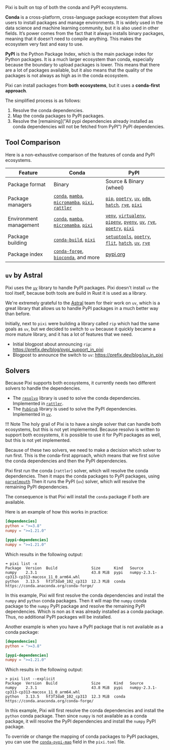 Pixi is built on top of both the conda and PyPI ecosystems.

**Conda** is a cross-platform, cross-language package ecosystem that allows users to install packages and manage environments.
It is widely used in the data science and machine learning community, but it is also used in other fields.
It’s power comes from the fact that it always installs binary packages, meaning that it doesn’t need to compile anything.
This makes the ecosystem very fast and easy to use.

**PyPI** is the Python Package Index, which is the main package index for Python packages.
It is a much larger ecosystem than conda, especially because the boundary to upload packages is lower.
This means that there are a lot of packages available, but it also means that the quality of the packages is not always as high as in the conda ecosystem.

Pixi can install packages from **both** **ecosystems**, but it uses a **conda-first approach**.

The simplified process is as follows:

1. Resolve the conda dependencies.
2. Map the conda packages to PyPI packages.
3. Resolve the [remaining]("All pypi dependencies already installed as conda dependencies will not be fetched from PyPI") PyPI dependencies.


## Tool Comparison
Here is a non-exhaustive comparison of the features of conda and PyPI ecosystems.

| Feature | Conda | PyPI |
| ------- | ----- | ---- |
| Package format | Binary | Source & Binary (wheel) |
| Package managers | [`conda`](https://github.com/conda/conda), [`mamba`](https://github.com/mamba-org/mamba), [`micromamba`](https://github.com/mamba-org/mamba), [`pixi`](https://github.com/prefix-dev/pixi), [`rattler`](https://github.com/conda/rattler) | [`pip`](https://github.com/pypa/pip), [`poetry`](https://github.com/python-poetry/poetry), [`uv`](https://github.com/astral-sh/uv), [`pdm`](https://github.com/pdm-project/pdm), [`hatch`](https://github.com/pypa/hatch), [`rye`](https://github.com/astral-sh/rye), [`pixi`](https://github.com/prefix-dev/pixi) |
| Environment management | [`conda`](https://github.com/conda/conda), [`mamba`](https://github.com/mamba-org/mamba), [`micromamba`](https://github.com/mamba-org/mamba), [`pixi`](https://github.com/prefix-dev/pixi) | [`venv`](https://docs.python.org/3/library/venv.html), [`virtualenv`](https://virtualenv.pypa.io/en/latest/), [`pipenv`](https://pipenv.pypa.io/en/latest/), [`pyenv`](https://github.com/pyenv/pyenv), [`uv`](https://github.com/astral-sh/uv), [`rye`](https://github.com/astral-sh/rye), [`poetry`](https://github.com/python-poetry/poetry), [`pixi`](https://github.com/prefix-dev/pixi) |
| Package building | [`conda-build`](https://github.com/conda/conda-build), [`pixi`](https://github.com/prefix-dev/pixi) | [`setuptools`](https://github.com/pypa/setuptools), [`poetry`](https://github.com/python-poetry/poetry), [`flit`](https://github.com/pypa/flit), [`hatch`](https://github.com/pypa/hatch), [`uv`](https://github.com/astral-sh/uv), [`rye`](https://github.com/astral-sh/rye) |
| Package index | [`conda-forge`](https://prefix.dev/channels/conda-forge), [`bioconda`](https://prefix.dev/channels/bioconda), and more | [pypi.org](https://pypi.org) |

## `uv` by Astral
Pixi uses the [`uv`](https:://github.com/astral-sh/uv) library to handle PyPI packages.
Pixi doesn't install `uv` the tool itself, because both tools are build in Rust it is used as a library.

We're extremely grateful to the [Astral](https://astral.sh) team for their work on `uv`, which is a great library that allows us to handle PyPI packages in a much better way than before.

Initially, next to `pixi` were building a library called `rip` which had the same goals as `uv`, but we decided to switch to `uv` because it quickly became a more mature library, and it has a lot of features that we need.

- Initial blogpost about announcing `rip`: https://prefix.dev/blog/pypi_support_in_pixi
- Blogpost to announce the switch to `uv`: https://prefix.dev/blog/uv_in_pixi

## Solvers
Because Pixi supports both ecosystems, it currently needs two different solvers to handle the dependencies.

- The [`resolvo`](https://github.com/prefix-dev/resolvo) library is used to solve the conda dependencies. Implemented in [`rattler`](https://github.com/conda/rattler).
- The [`PubGrub`](https://github.com/pubgrub-rs/pubgrub) library is used to solve the PyPI dependencies. Implemented in [`uv`](https:://github.com/astral-sh/uv).

!!! Note
    The holy grail of Pixi is to have a single solver that can handle both ecosystems, but this is not yet implemented.
    Because resolvo is written to support both ecosystems, it is possible to use it for PyPI packages as well, but this is not yet implemented.

Because of these two solvers, we need to make a decision which solver to run first.
This is the conda-first approach, which means that we first solve the conda dependencies and then the PyPI dependencies.

Pixi first run the conda (`rattler`) solver, which will resolve the conda dependencies.
Then it maps the conda packages to PyPI packages, using [`parselmouth`](https://github.com/prefix-dev/parselmouth)
Then it runs the PyPI (`uv`) solver, which will resolve the remaining PyPI dependencies.

The consequence is that Pixi will install the `conda` package if both are available.

Here is an example of how this works in practice:
```toml title="pixi.toml"
[dependencies]
python = ">=3.8"
numpy = ">=1.21.0"

[pypi-dependencies]
numpy = ">=1.21.0"
```

Which results in the following output:
```output
➜ pixi list -x
Package  Version  Build               Size      Kind   Source
numpy    2.3.1                        43.8 MiB  pypi   numpy-2.3.1-cp313-cp313-macosx_11_0_arm64.whl
python   3.13.5   hf3f3da0_102_cp313  12.3 MiB  conda  https://conda.anaconda.org/conda-forge/
```

In this example, Pixi will first resolve the conda dependencies and install the `numpy` and `python` conda packages.
Then it will map the `numpy` conda package to the `numpy` PyPI package and resolve the remaining PyPI dependencies.
Which is non as it was already installed as a conda package. Thus, no additional PyPI packages will be installed.

Another example is when you have a PyPI package that is not available as a conda package:
```toml title="pixi.toml"
[dependencies]
python = ">=3.8"

[pypi-dependencies]
numpy = ">=1.21.0"
```
Which results in the following output:
```output
> pixi list --explicit
Package  Version  Build               Size      Kind   Source
numpy    2.3.1                        43.8 MiB  pypi   numpy-2.3.1-cp313-cp313-macosx_11_0_arm64.whl
python   3.13.5   hf3f3da0_102_cp313  12.3 MiB  conda  https://conda.anaconda.org/conda-forge/
```
In this example, Pixi will first resolve the conda dependencies and install the `python` conda package.
Then since `numpy` is not available as a conda package, it will resolve the PyPI dependencies and install the `numpy` PyPI package.

To override or change the mapping of conda packages to PyPI packages, you can use the [`conda-pypi-map`](../reference/pixi_manifest.md#conda-pypi-map-optional) field in the `pixi.toml` file.
